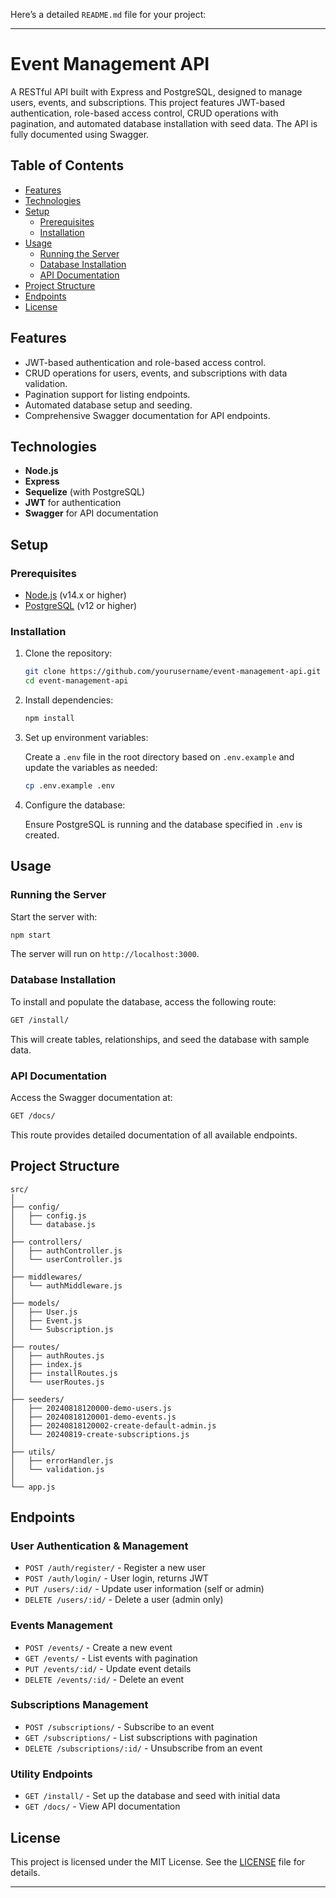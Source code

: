 Here’s a detailed `README.md` file for your project:

---

# Event Management API

A RESTful API built with Express and PostgreSQL, designed to manage users, events, and subscriptions. This project features JWT-based authentication, role-based access control, CRUD operations with pagination, and automated database installation with seed data. The API is fully documented using Swagger.

## Table of Contents

- [Features](#features)
- [Technologies](#technologies)
- [Setup](#setup)
  - [Prerequisites](#prerequisites)
  - [Installation](#installation)
- [Usage](#usage)
  - [Running the Server](#running-the-server)
  - [Database Installation](#database-installation)
  - [API Documentation](#api-documentation)
- [Project Structure](#project-structure)
- [Endpoints](#endpoints)
- [License](#license)

## Features

- JWT-based authentication and role-based access control.
- CRUD operations for users, events, and subscriptions with data validation.
- Pagination support for listing endpoints.
- Automated database setup and seeding.
- Comprehensive Swagger documentation for API endpoints.

## Technologies

- **Node.js**
- **Express**
- **Sequelize** (with PostgreSQL)
- **JWT** for authentication
- **Swagger** for API documentation

## Setup

### Prerequisites

- [Node.js](https://nodejs.org/) (v14.x or higher)
- [PostgreSQL](https://www.postgresql.org/) (v12 or higher)

### Installation

1. Clone the repository:

   ```bash
   git clone https://github.com/yourusername/event-management-api.git
   cd event-management-api
   ```

2. Install dependencies:

   ```bash
   npm install
   ```

3. Set up environment variables:

   Create a `.env` file in the root directory based on `.env.example` and update the variables as needed:

   ```bash
   cp .env.example .env
   ```

4. Configure the database:

   Ensure PostgreSQL is running and the database specified in `.env` is created.

## Usage

### Running the Server

Start the server with:

```bash
npm start
```

The server will run on `http://localhost:3000`.

### Database Installation

To install and populate the database, access the following route:

```bash
GET /install/
```

This will create tables, relationships, and seed the database with sample data.

### API Documentation

Access the Swagger documentation at:

```bash
GET /docs/
```

This route provides detailed documentation of all available endpoints.

## Project Structure

```
src/
│
├── config/
│   ├── config.js
│   └── database.js
│
├── controllers/
│   ├── authController.js
│   └── userController.js
│
├── middlewares/
│   └── authMiddleware.js
│
├── models/
│   ├── User.js
│   ├── Event.js
│   └── Subscription.js
│
├── routes/
│   ├── authRoutes.js
│   ├── index.js
│   ├── installRoutes.js
│   └── userRoutes.js
│
├── seeders/
│   ├── 20240818120000-demo-users.js
│   ├── 20240818120001-demo-events.js
│   ├── 20240818120002-create-default-admin.js
│   └── 20240819-create-subscriptions.js
│
├── utils/
│   ├── errorHandler.js
│   └── validation.js
│
└── app.js
```

## Endpoints

### User Authentication & Management

- `POST /auth/register/` - Register a new user
- `POST /auth/login/` - User login, returns JWT
- `PUT /users/:id/` - Update user information (self or admin)
- `DELETE /users/:id/` - Delete a user (admin only)

### Events Management

- `POST /events/` - Create a new event
- `GET /events/` - List events with pagination
- `PUT /events/:id/` - Update event details
- `DELETE /events/:id/` - Delete an event

### Subscriptions Management

- `POST /subscriptions/` - Subscribe to an event
- `GET /subscriptions/` - List subscriptions with pagination
- `DELETE /subscriptions/:id/` - Unsubscribe from an event

### Utility Endpoints

- `GET /install/` - Set up the database and seed with initial data
- `GET /docs/` - View API documentation

## License

This project is licensed under the MIT License. See the [LICENSE](LICENSE) file for details.

---
